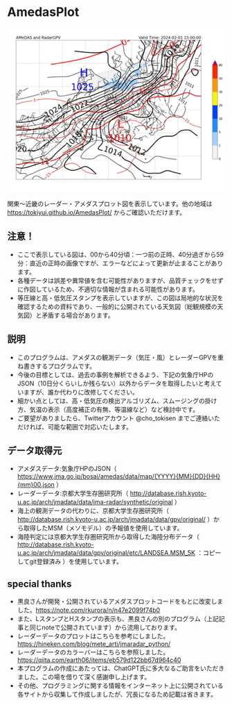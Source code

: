 # AmedasPlot
![最新](latestEast.jpg)

関東〜近畿のレーダー・アメダスプロット図を表示しています。他の地域は https://tokiyui.github.io/AmedasPlot/ からご確認いただけます。

## 注意！
* ここで表示している図は、00から40分頃：一つ前の正時、40分過ぎから59分：直近の正時の画像ですが、エラーなどによって更新が止まることがあります。
* 各種データは誤差や異常値を含む可能性がありますが、品質チェックをせずに作図しているため、不適切な情報が含まれる可能性があります。
* 等圧線と高・低気圧スタンプを表示していますが、この図は局地的な状況を確認するための資料であり、一般的に公開されている天気図（総観規模の天気図）と矛盾する場合があります。

## 説明
* このプログラムは、アメダスの観測データ（気圧・風）とレーダーGPVを重ね書きするプログラムです。
* 今後の目標としては、過去の事例を解析できるよう、下記の気象庁HPのJSON（10日分くらいしか残らない）以外からデータを取得したいと考えていますが、誰か代わりに改修してください。
* 細かい点としては、高・低気圧の検出アルゴリズム、スムージングの掛け方、気温の表示（高度補正の有無、等温線など）など検討中です。
* ご要望がありましたら、Twitterアカウント @cho_tokisen までご連絡いただければ、可能な範囲で対応いたします。

## データ取得元
* アメダスデータ:気象庁HPのJSON（ https://www.jma.go.jp/bosai/amedas/data/map/{YYYY}{MM}{DD}{HH}{mm}00.json ）
* レーダーデータ:京都大学生存圏研究所（ http://database.rish.kyoto-u.ac.jp/arch/jmadata/data/jma-radar/synthetic/original ）
* 海上の観測データの代わりに、京都大学生存圏研究所（ http://database.rish.kyoto-u.ac.jp/arch/jmadata/data/gpv/original/ ）から取得したMSM（メソモデル）の予報値を使用しています。
* 海陸判定には京都大学生存圏研究所から取得した海陸分布データ（ http://database.rish.kyoto-u.ac.jp/arch/jmadata/data/gpv/original/etc/LANDSEA.MSM_5K ：コピーしてgit登録済み ）を使用しています。

## special thanks
* 黒良さんが開発・公開されているアメダスプロットコードをもとに改変しました。https://note.com/rkurora/n/n47e2099f74b0
* また、LスタンプとHスタンプの表示も、黒良さんの別のプログラム（上記記事と同じnoteで公開されています）から流用しております。
* レーダーデータのプロットはこちらを参考にしました。https://hineken.com/blog/mete_arti/jmaradar_python/
* レーダーデータのカラーバーはこちらを参照しました。https://qiita.com/earth06/items/eb579d122bb67d964c40
* 本プログラムの作成にあたっては、ChatGPT氏に多大なるご助言をいただきました。この場を借りて深く感謝申し上げます。
* その他、プログラミングに関する情報をインターネット上に公開されている各サイトから収集して作成しましたが、冗長になるため記載は省きます。
